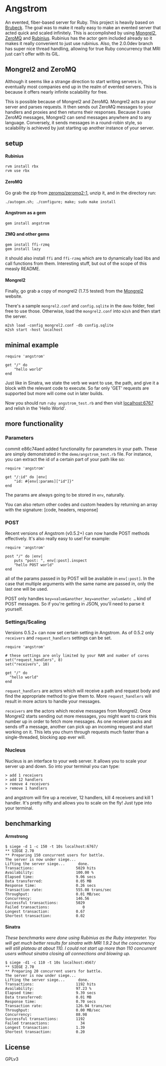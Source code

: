 # Angstrom #
An evented, fiber-based server for Ruby. This project is heavily based on [Brubeck](http://brubeck.io). The goal was to make it really easy to make an evented server that acted quick and scaled infinitely. This is accomplished by using [Mongrel2](http://mongrel2.org), [ZeroMQ](http://zeromq.org) and [Rubinius](rubini.us). Rubinius has the actor gem included already so it makes it really convenient to just use rubinius. Also, the 2.0.0dev branch has super nice thread handling, allowing for true Ruby concurrency that MRI just can't offer with its GIL.

## Mongrel2 and ZeroMQ ##
Although it seems like a strange direction to start writing servers in, eventually most companies end up in the realm of evented servers. This is because it offers nearly infinite scalability for free.

This is possible because of Mongrel2 and ZeroMQ. Mongrel2 acts as your server and parses requests. It then sends out ZeroMQ messages to your handlers and proxies and then returns their responses. Because it uses ZeroMQ messages, Mongrel2 can send messages anywhere and to any language. Conversely, it sends messages in a round-robin style, so scalability is achieved by just starting up another instance of your server.

## setup ##
#### Rubinius ####

	rvm install rbx
	rvm use rbx

#### ZeroMQ ####
Go grab the zip from [zeromq/zeromq2-1](https://github.com/zeromq/zeromq2-1), unzip it, and in the directory run:
	
	./autogen.sh; ./configure; make; sudo make install
	
#### Angstrom as a gem ####

	gem install angstrom

#### ZMQ and other gems ####
	gem install ffi-rzmq
	gem install lazy

it should also install `ffi` and `ffi-rzmq` which are to dynamically load libs and call functions from them. Interesting stuff, but out of the scope of this measly README.

#### Mongrel2 ####
Finally, go grab a copy of mongrel2 (1.7.5 tested) from the [Mongrel2](http://mongrel2.org) website.

There's a sample `mongrel2.conf` and `config.sqlite` in the `demo` folder, feel free to use those. Otherwise, load the `mongrel2.conf` into `m2sh` and then start the server.

	m2sh load -config mongrel2.conf -db config.sqlite
	m2sh start -host localhost

## minimal example ##

	require 'angstrom'

	get "/" do
		"hello world"
	end

Just like in Sinatra, we state the verb we want to use, the path, and give it a block with the relevant code to execute. So far only 'GET' requests are supported but more will come out in later builds. 

Now you should run `ruby angstrom_test.rb` and then visit [localhost:6767](http://localhost:6767/) and relish in the 'Hello World'.

## more functionality ##

### Parameters ###

commit e86c74aed added functionality for parameters in your path. These are simply demonstrated in the `demo/angstrom_test.rb` file. For instance, you can extract the id of a certain part of your path like so:

	require 'angstrom'
	
	get "/:id" do |env|
		"id: #{env[:params]["id"]}"
	end
	
The params are always going to be stored in `env`, naturally.

You can also return other codes and custom headers by returning an array with the signature:
	[code, headers, response]

### POST ###

Recent versions of Angstrom (v0.5.2+) can now handle POST methods effectively. It's also really easy to use! For example: 

	require 'angstrom'

	post "/" do |env|
  		puts "post: ", env[:post].inspect
  		"hello POST world"
	end

all of the params passed in by POST will be available in `env[:post]`. In the case that multiple arguments with the same name are passed in, only the last one will be used. 

POST only handles `key=value&another_key=another_value&etc …` kind of POST messages. So if you're getting in JSON, you'll need to parse it yourself.

### Settings/Scaling ###

Versions 0.5.2+ can now set certain setting in Angstrom. As of 0.5.2 only `receivers` and `request_handlers` settings can be set.

	require 'angstrom'

	# these settings are only limited by your RAM and number of cores
	set("request_handlers", 8)
	set("receivers", 10) 
	
	get "/" do
	  "hello world"
	end

`request_handlers` are actors which will receive a path and request body and find the appropriate method to give them to. More `request_handlers` will result in more actors to handle your messages.

`receivers` are the actors which receive messages from Mongrel2. Once Mongrel2 starts sending out more messages, you might want to crank this number up in order to fetch more messages. As one receiver packs and sends off a message, another can pick up an incoming request and start working on it. This lets you churn through requests much faster than a single-threaded, blocking app ever will.

### Nucleus ###

Nucleus is an interface to your web server. It allows you to scale your server up and down. So into your terminal you can type:

	> add 1 receivers
	> add 12 handlers
	> remove 4 receivers
	> remove 1 handlers

and angstrom will fire up a receiver, 12 handlers, kill 4 receivers and kill 1 handler. It's pretty nifty and allows you to scale on the fly! Just type into your terminal.

## benchmarking ##

#### Armstrong ####
	$ siege -d 1 -c 150 -t 10s localhost:6767/
	** SIEGE 2.70
	** Preparing 150 concurrent users for battle.
	The server is now under siege...
	Lifting the server siege...      done.
	Transactions:		        	5029 hits
	Availability:		      		100.00 %
	Elapsed time:		        	9.06 secs
	Data transferred:	        	0.05 MB
	Response time:		        	0.26 secs
	Transaction rate:	      		555.08 trans/sec
	Throughput:		        		0.01 MB/sec
	Concurrency:		      		146.56
	Successful transactions:        5029
	Failed transactions:	           0
	Longest transaction:	        0.67
	Shortest transaction:	        0.02
	
#### Sinatra ####

_These benchmarks were done using Rubinius as the Ruby interpreter. You will get much better results for sinatra with MRI 1.9.2 but the concurrency will still plateau at about 110. I could not start up more than 110 concurrent users without sinatra closing all connections and blowing up._

	$ siege -d1 -c 110 -t 10s localhost:4567/
	** SIEGE 2.70
	** Preparing 20 concurrent users for battle.
	The server is now under siege...
	Lifting the server siege...      done.
	Transactions:		        	1192 hits
	Availability:		       		97.23 %
	Elapsed time:		        	9.39 secs
	Data transferred:	        	0.01 MB
	Response time:		        	0.70 secs
	Transaction rate:	      		126.94 trans/sec
	Throughput:		        		0.00 MB/sec
	Concurrency:		       		88.98
	Successful transactions:        1192
	Failed transactions:	          34
	Longest transaction:	        1.39
	Shortest transaction:	        0.20

## License ##
GPLv3